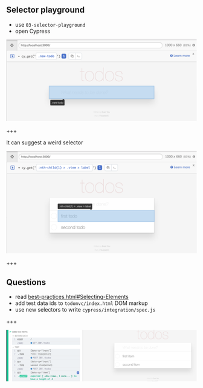 ## Selector playground

- use `03-selector-playground`
- open Cypress

![Selector playground](img/selector-playground.png)

+++

It can suggest a weird selector

![Default suggestion](img/default-suggestion.png)

+++

## Questions

- read [best-practices.html#Selecting-Elements](https://docs.cypress.io/guides/references/best-practices.html#Selecting-Elements)
- add test data ids to `todomvc/index.html` DOM markup
- use new selectors to write `cypress/integration/spec.js`

+++

![Selectors](img/selectors.png)
